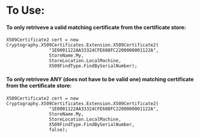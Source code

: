 # To Use:

#### To only retriveve a valid matching certificate from the certificate store:

```
X509Certificate2 cert = new Cryptography.X509Certificates.Extension.X509Certificate2(
                "1E0001122AA33324CFE608FC2200000001122A",
                StoreName.My,
                StoreLocation.LocalMachine,
                X509FindType.FindBySerialNumber);
```

#### To only retriveve ANY (does not have to be valid one) matching certificate from the certificate store:


```
X509Certificate2 cert = new Cryptography.X509Certificates.Extension.X509Certificate2(
                "1E0001122AA33324CFE608FC2200000001122A",
                StoreName.My,
                StoreLocation.LocalMachine,
                X509FindType.FindBySerialNumber,
                false);
```


